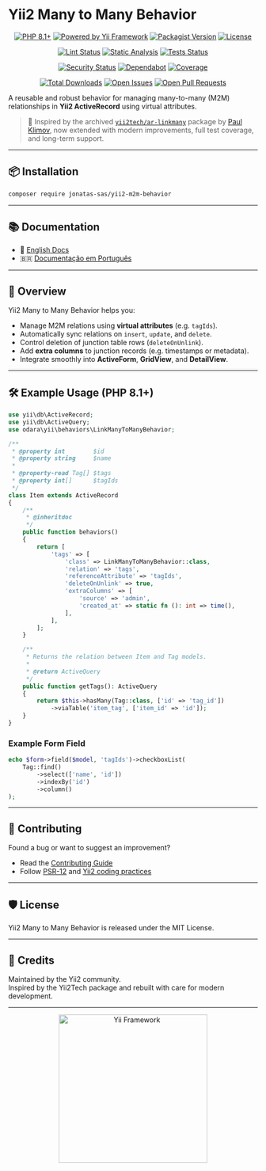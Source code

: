 # Yii2 Many to Many Behavior

<p align="center">
  <a href="https://www.php.net/releases/8.1/en.php" title="PHP Version 8.1+" target="_blank" rel="noopener noreferrer"><img src="https://img.shields.io/badge/PHP-8.1+-8892BF.svg?style=flat-square&logo=php" alt="PHP 8.1+"></a>
  <a href="https://www.yiiframework.com/" title="Yii Framework Website" target="_blank" rel="noopener noreferrer"><img src="https://img.shields.io/badge/Powered_by-Yii_Framework-green.svg?style=flat-square" alt="Powered by Yii Framework"></a>
  <a href="https://packagist.org/packages/jonatas-sas/yii2-m2m-behavior" title="View on Packagist" target="_blank" rel="noopener noreferrer"><img src="https://img.shields.io/packagist/v/jonatas-sas/yii2-m2m-behavior.svg?style=flat-square" alt="Packagist Version"></a>
  <a href="LICENSE" title="View License"><img src="https://img.shields.io/packagist/l/jonatas-sas/yii2-m2m-behavior.svg?style=flat-square" alt="License"></a>
</p>

<p align="center">
  <a href="https://github.com/jonatas-sas/yii2-m2m-behavior/actions/workflows/lint.yml" title="Lint Workflow"><img src="https://github.com/jonatas-sas/yii2-m2m-behavior/actions/workflows/lint.yml/badge.svg" alt="Lint Status"></a>
  <a href="https://github.com/jonatas-sas/yii2-m2m-behavior/actions/workflows/static.yml" title="Static Analysis Status"><img src="https://github.com/jonatas-sas/yii2-m2m-behavior/actions/workflows/static.yml/badge.svg" alt="Static Analysis"></a>
  <a href="https://github.com/jonatas-sas/yii2-m2m-behavior/actions/workflows/test.yml" title="Test Workflow"><img src="https://github.com/jonatas-sas/yii2-m2m-behavior/actions/workflows/test.yml/badge.svg" alt="Tests Status"></a>
</p>

<p align="center">
  <a href="https://github.com/jonatas-sas/yii2-m2m-behavior/actions/workflows/security.yml" title="Security Scan"><img src="https://github.com/jonatas-sas/yii2-m2m-behavior/actions/workflows/security.yml/badge.svg" alt="Security Status"></a>
  <a href="https://github.com/jonatas-sas/yii2-m2m-behavior/actions/workflows/dependabot/dependabot-updates" title="Dependabot Updates"><img src="https://github.com/jonatas-sas/yii2-m2m-behavior/actions/workflows/dependabot/dependabot-updates/badge.svg" alt="Dependabot"></a>
  <a href="https://codecov.io/gh/jonatas-sas/yii2-m2m-behavior" title="Code Coverage" target="_blank" rel="noopener noreferrer"><img src="https://codecov.io/gh/jonatas-sas/yii2-m2m-behavior/branch/main/graph/badge.svg" alt="Coverage"></a>
</p>

<p align="center">
  <a href="https://packagist.org/packages/jonatas-sas/yii2-m2m-behavior/stats" title="Total Downloads" target="_blank" rel="noopener noreferrer"><img src="https://img.shields.io/packagist/dt/jonatas-sas/yii2-m2m-behavior.svg?style=flat-square" alt="Total Downloads"></a>
  <a href="https://github.com/jonatas-sas/yii2-m2m-behavior/issues" title="Open Issues"><img src="https://img.shields.io/github/issues/jonatas-sas/yii2-m2m-behavior.svg?style=flat-square" alt="Open Issues"></a>
  <a href="https://github.com/jonatas-sas/yii2-m2m-behavior/pulls" title="Open Pull Requests"><img src="https://img.shields.io/github/issues-pr/jonatas-sas/yii2-m2m-behavior.svg?style=flat-square" alt="Open Pull Requests"></a>
</p>

A reusable and robust behavior for managing many-to-many (M2M) relationships in **Yii2 ActiveRecord** using virtual attributes.

> 🧩 Inspired by the archived [`yii2tech/ar-linkmany`](https://github.com/yii2tech/ar-linkmany) package by [Paul Klimov](https://github.com/PaulKlimov), now extended with modern improvements, full test coverage, and long-term support.

---

## 📦 Installation

```bash
composer require jonatas-sas/yii2-m2m-behavior
```

---

## 📚 Documentation

- 📘 [English Docs](docs/index.md)
- 🇧🇷 [Documentação em Português](docs/index.pt_BR.md)

---

## 🚀 Overview

Yii2 Many to Many Behavior helps you:

- Manage M2M relations using **virtual attributes** (e.g. `tagIds`).
- Automatically sync relations on `insert`, `update`, and `delete`.
- Control deletion of junction table rows (`deleteOnUnlink`).
- Add **extra columns** to junction records (e.g. timestamps or metadata).
- Integrate smoothly into **ActiveForm**, **GridView**, and **DetailView**.

---

## 🛠 Example Usage (PHP 8.1+)

```php
use yii\db\ActiveRecord;
use yii\db\ActiveQuery;
use odara\yii\behaviors\LinkManyToManyBehavior;

/**
 * @property int        $id
 * @property string     $name
 *
 * @property-read Tag[] $tags
 * @property int[]      $tagIds
 */
class Item extends ActiveRecord
{
    /**
     * @inheritdoc
     */
    public function behaviors()
    {
        return [
            'tags' => [
                'class' => LinkManyToManyBehavior::class,
                'relation' => 'tags',
                'referenceAttribute' => 'tagIds',
                'deleteOnUnlink' => true,
                'extraColumns' => [
                    'source' => 'admin',
                    'created_at' => static fn (): int => time(),
                ],
            ],
        ];
    }

    /**
     * Returns the relation between Item and Tag models.
     *
     * @return ActiveQuery
     */
    public function getTags(): ActiveQuery
    {
        return $this->hasMany(Tag::class, ['id' => 'tag_id'])
            ->viaTable('item_tag', ['item_id' => 'id']);
    }
}
```

### Example Form Field

```php
echo $form->field($model, 'tagIds')->checkboxList(
    Tag::find()
        ->select(['name', 'id'])
        ->indexBy('id')
        ->column()
);
```

---

## 🤝 Contributing

Found a bug or want to suggest an improvement?

- Read the [Contributing Guide](CONTRIBUTING.md)
- Follow [PSR-12](https://www.php-fig.org/psr/psr-12/) and [Yii2 coding practices](https://www.yiiframework.com/doc/guide/2.0/en)

---

## 🛡 License

Yii2 Many to Many Behavior is released under the MIT License.

---

## 💙 Credits

Maintained by the Yii2 community.\
Inspired by the Yii2Tech package and rebuilt with care for modern development.

---

<p align="center">
  <a href="https://www.yiiframework.com" title="Yii Framework" target="_blank"><img src="https://www.yiiframework.com/image/design/logo/yii3_full_for_dark.svg" alt="Yii Framework" width="300" title="Yii Framework"></a>
</p>
